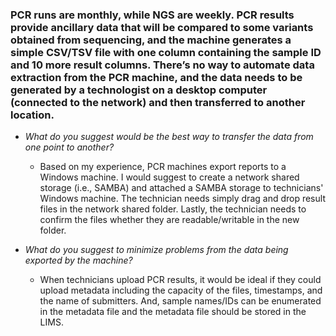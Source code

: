 ### PCR runs are monthly, while NGS are weekly. PCR results provide ancillary data that will be compared to some variants obtained from sequencing, and the machine generates a simple CSV/TSV file with one column containing the sample ID and 10 more result columns. There’s no way to automate data extraction from the PCR machine, and the data needs to be generated by a technologist on a desktop computer (connected to the network) and then transferred to another location.
 * _What do you suggest would be the best way to transfer the data from one point to another?_
   * Based on my experience, PCR machines export reports to a Windows machine. I would suggest to create a network shared storage (i.e., SAMBA) and attached a SAMBA storage to technicians' Windows machine. The technician needs simply drag and drop result files in the network shared folder. Lastly, the technician needs to confirm the files whether they are readable/writable in the new folder.   

 * _What do you suggest to minimize problems from the data being exported by the machine?_
   * When technicians upload PCR results, it would be ideal if they could upload metadata including the capacity of the files, timestamps, and the name of submitters. And, sample names/IDs can be enumerated in the metadata file and the metadata file should be stored in the LIMS.

